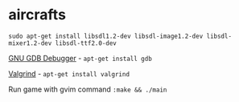 aircrafts
=========

`sudo apt-get install libsdl1.2-dev libsdl-image1.2-dev libsdl-mixer1.2-dev libsdl-ttf2.0-dev`

[GNU GDB Debugger](http://www.yolinux.com/TUTORIALS/GDB-Commands.html) - `apt-get install gdb`

[Valgrind](http://valgrind.org/) - `apt-get install valgrind`

Run game with gvim command `:make && ./main`
